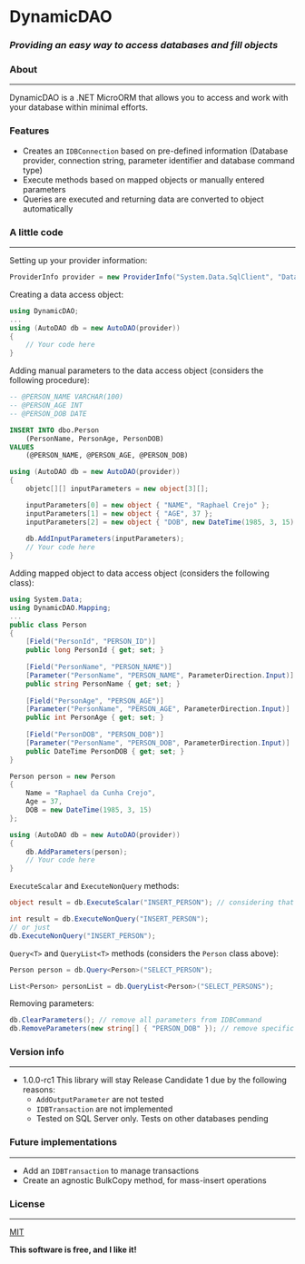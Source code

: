 # DynamicDAO
### _Providing an easy way to access databases and fill objects_

### About
---------
DynamicDAO is a .NET MicroORM that allows you to access and work with your database within minimal efforts.

### Features
- Creates an `IDBConnection` based on pre-defined information (Database provider, connection string, parameter identifier and database command type)
- Execute methods based on mapped objects or manually entered parameters 
- Queries are executed and returning data are converted to object automatically

### A little code
-----------------
Setting up your provider information:

```csharp
ProviderInfo provider = new ProviderInfo("System.Data.SqlClient", "Data Source=.\SQLEXPRESS;Initial Catalog=tempdb;User ID=sa;Password=adm")
```

Creating a data access object:

```csharp
using DynamicDAO;
...
using (AutoDAO db = new AutoDAO(provider))
{
    // Your code here
}
```

Adding manual parameters to the data access object (considers the following procedure):

```sql
-- @PERSON_NAME VARCHAR(100)
-- @PERSON_AGE INT
-- @PERSON_DOB DATE

INSERT INTO dbo.Person
    (PersonName, PersonAge, PersonDOB)
VALUES
    (@PERSON_NAME, @PERSON_AGE, @PERSON_DOB)
```

```csharp
using (AutoDAO db = new AutoDAO(provider))
{
    objetc[][] inputParameters = new object[3][];

    inputParameters[0] = new object { "NAME", "Raphael Crejo" };
    inputParameters[1] = new object { "AGE", 37 };
    inputParameters[2] = new object { "DOB", new DateTime(1985, 3, 15) };
    
    db.AddInputParameters(inputParameters);
    // Your code here
}
```

Adding mapped object to data access object (considers the following class):

```csharp
using System.Data;
using DynamicDAO.Mapping;
...
public class Person
{
    [Field("PersonId", "PERSON_ID")]
    public long PersonId { get; set; }
    
    [Field("PersonName", "PERSON_NAME")]
    [Parameter("PersonName", "PERSON_NAME", ParameterDirection.Input)]
    public string PersonName { get; set; }
    
    [Field("PersonAge", "PERSON_AGE")]
    [Parameter("PersonName", "PERSON_AGE", ParameterDirection.Input)]
    public int PersonAge { get; set; }
    
    [Field("PersonDOB", "PERSON_DOB")]
    [Parameter("PersonName", "PERSON_DOB", ParameterDirection.Input)]
    public DateTime PersonDOB { get; set; }
}
```

```csharp
Person person = new Person
{
    Name = "Raphael da Cunha Crejo",
    Age = 37,
    DOB = new DateTime(1985, 3, 15)
};

using (AutoDAO db = new AutoDAO(provider))
{
    db.AddParameters(person);
    // Your code here
}
```

`ExecuteScalar` and `ExecuteNonQuery` methods:

```csharp
object result = db.ExecuteScalar("INSERT_PERSON"); // considering that your stored procedure returns the Person ID
```
```csharp
int result = db.ExecuteNonQuery("INSERT_PERSON");
// or just
db.ExecuteNonQuery("INSERT_PERSON");
```

`Query<T>` and `QueryList<T>` methods (considers the `Person` class above):

```csharp
Person person = db.Query<Person>("SELECT_PERSON");
```

```csharp
List<Person> personList = db.QueryList<Person>("SELECT_PERSONS");
```

Removing parameters:

```csharp
db.ClearParameters(); // remove all parameters from IDBCommand
db.RemoveParameters(new string[] { "PERSON_DOB" }); // remove specific parameter from IDBCommand
```

### Version info
----------------
* 1.0.0-rc1
This library will stay Release Candidate 1 due by the following reasons:
    * `AddOutputParameter` are not tested
    * `IDBTransaction` are not implemented
    * Tested on SQL Server only. Tests on other databases pending 

### Future implementations
--------------------------
* Add an `IDBTransaction` to manage transactions
* Create an agnostic BulkCopy method, for mass-insert operations

### License
-----------
[MIT][Lic]

**This software is free, and I like it!**

[//]: #
[Lic]: <https://github.com/raphaelcrejo/DynamicDAO/blob/main/LICENSE>
